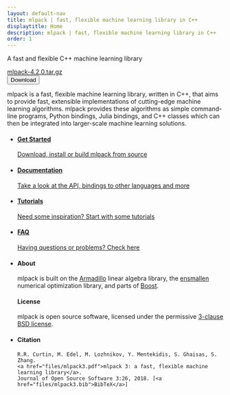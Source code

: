 ```yaml
---
layout: default-nav
title: mlpack | fast, flexible machine learning library in C++
displaytitle: Home
description: mlpack | fast, flexible machine learning library in C++
order: 1
---
```


<div class="hero-overlay">
  <!--<div class="hero-logo"></div>-->
    <div class="hero-text">    
        <p>A fast and flexible C++ machine learning library</p>
    <a class="legend" href="https://github.com/mlpack/mlpack/releases/tag/4.2.0">mlpack-4.2.0.tar.gz</a><br>
        <a href="files/mlpack-4.2.0.tar.gz">
      <button class="button-download">
        <i class="fas fa-download"></i> Download
      </button>
    </a>
  </div>
</div>

<p class="intro-text">
mlpack is a fast, flexible machine learning library, written in C++, that aims
to provide fast, extensible implementations of cutting-edge machine learning
algorithms. mlpack provides these algorithms as simple command-line programs,
Python bindings, Julia bindings, and C++ classes which can then be integrated
into larger-scale machine learning solutions.
</p>

<ul class="flex-container">
  <li class="flex-item">
    <a href="getstarted.html">
      <div class="card">
      <i class="fa fa-play fa-lg card-icon"></i>
          <h4>Get Started</h4>
      <p>Download, install or build mlpack from source</p>
      </div>
  </a>
  </li>
  <li class="flex-item">
    <a href="docs.html">
      <div class="card">
      <i class="fa fa-book fa-lg card-icon"></i>
      <h4>Documentation</h4>
      <p>Take a look at the API, bindings to other languages and more</p>
    </div>
    </a>
  </li>
  <li class="flex-item">
    <a href="doc/mlpack-4.2.0/cli_documentation.html#tutorials">
      <div class="card">
        <i class="fa fa-file-code fa-lg card-icon"></i>
        <h4>Tutorials</h4>
        <p>Need some inspiration? Start with some tutorials</p>
    </div>
  </a>
  </li>
  <li class="flex-item">
    <a href="questions.html">
      <div class="card">
      <i class="fa fa-question-circle fa-lg card-icon"></i>
          <h4>FAQ</h4>
          <p>Having questions or problems? Check here</p>
    </div>
  </a>
  </li>
</ul>

<!--<div class="divider"/>-->

<ul class="flex-container">
  <li class="flex-large-item-left">
    <h4>About</h4>
  mlpack is built on the <a href="http://arma.sourceforge.net">Armadillo</a> linear algebra library,
  the <a href="https://www.ensmallen.org">ensmallen</a> numerical optimization library, and parts
  of <a href="https://boost.org">Boost</a>.
  
  <h4>License</h4>
  mlpack is open source software, licensed under the permissive <a href="https://github.com/mlpack/mlpack/blob/master/LICENSE.txt">3-clause BSD license</a>.
  </li>
  
  <li class="flex-large-item-right">
  <h4>Citation</h4>

    R.R. Curtin, M. Edel, M. Lozhnikov, Y. Mentekidis, S. Ghaisas, S. Zhang.
    <a href="files/mlpack3.pdf">mlpack 3: a fast, flexible machine learning library</a>.
    Journal of Open Source Software 3:26, 2018. [<a href="files/mlpack3.bib">BibTeX</a>]
  </li>
</ul>


